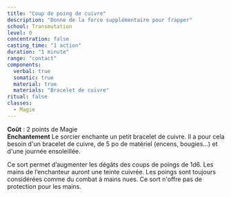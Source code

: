 ```yaml
---
title: "Coup de poing de cuivre"
description: "Donne de la force supplémentaire pour frapper"
school: Transmutation
level: 0
concentration: false
casting_time: "1 action"
duration: "1 minute"
range: "contact"
components:
  verbal: true
  somatic: true
  material: true
  materials: "Bracelet de cuivre"
ritual: false
classes:
  - Magie
---
```

**Coût** : 2 points de Magie  
**Enchantement** Le sorcier enchante un petit bracelet de cuivre. Il a pour cela besoin d'un bracelet de cuivre, de 5 po de matériel (encens, bougies...) et d'une journée ensoleillée.

Ce sort permet d’augmenter les dégâts des coups de poings de 1d6. Les mains de l’enchanteur auront une teinte cuivrée. Les poings sont toujours considérées comme du combat à mains nues. Ce sort n'offre pas de protection pour les mains.
